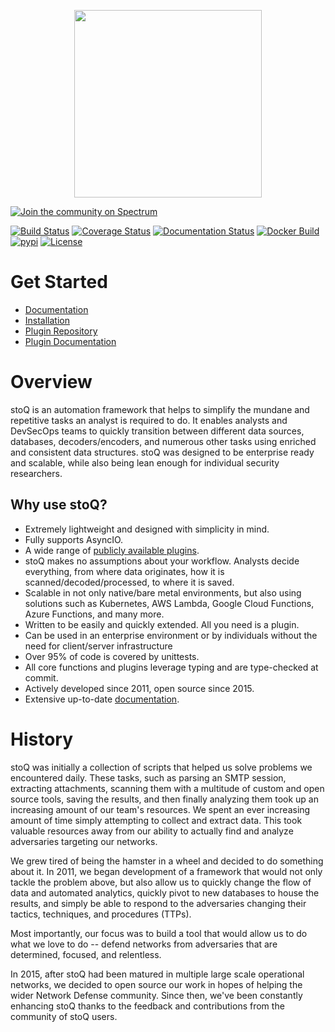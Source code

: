 <p align="center">
<img src="https://stoq.punchcyber.com/i/stoq.png" width="300"><br />
</p>

[![Join the community on Spectrum](https://withspectrum.github.io/badge/badge.svg)](https://spectrum.chat/stoq)

[![Build Status](https://travis-ci.org/PUNCH-Cyber/stoq.svg?branch=master)](https://travis-ci.org/PUNCH-Cyber/stoq)
[![Coverage Status](https://coveralls.io/repos/github/PUNCH-Cyber/stoq/badge.svg?branch=master)](https://coveralls.io/github/PUNCH-Cyber/stoq?branch=master)
[![Documentation Status](https://readthedocs.org/projects/stoq-framework/badge/?version=latest)](https://stoq-framework.readthedocs.io/en/latest/?badge=latest)
[![Docker Build](https://img.shields.io/docker/build/punchcyber/stoq.svg)](https://hub.docker.com/r/punchcyber/stoq/)
[![pypi](https://img.shields.io/pypi/v/stoq-framework.svg)](https://pypi.org/project/stoq-framework/)
[![License](https://img.shields.io/pypi/l/stoq-framework.svg)](https://pypi.org/project/stoq-framework/)

# Get Started

- [Documentation](https://stoq-framework.readthedocs.io/)
- [Installation](https://stoq-framework.readthedocs.io/en/latest/installation.html)
- [Plugin Repository](https://github.com/PUNCH-Cyber/stoq-plugins-public)
- [Plugin Documentation](https://stoq-framework.readthedocs.io/en/latest/dev/plugin_overview.html)

# Overview

stoQ is an automation framework that helps to simplify the mundane and repetitive
tasks an analyst is required to do. It enables analysts and DevSecOps teams to
quickly transition between different data sources, databases, decoders/encoders,
and numerous other tasks using enriched and consistent data structures. stoQ was
designed to be enterprise ready and scalable, while also being lean enough for
individual security researchers.

## Why use stoQ?

- Extremely lightweight and designed with simplicity in mind.
- Fully supports AsyncIO.
- A wide range of [publicly available plugins](https://github.com/PUNCH-Cyber/stoq-plugins-public).
- stoQ makes no assumptions about your workflow. Analysts decide everything, from where data
  originates, how it is scanned/decoded/processed, to where it is saved.
- Scalable in not only native/bare metal environments, but also using solutions such as
  Kubernetes, AWS Lambda, Google Cloud Functions, Azure Functions, and many more.
- Written to be easily and quickly extended. All you need is a plugin.
- Can be used in an enterprise environment or by individuals without the need for client/server
  infrastructure
- Over 95% of code is covered by unittests.
- All core functions and plugins leverage typing and are type-checked at commit.
- Actively developed since 2011, open source since 2015.
- Extensive up-to-date [documentation](https://stoq-framework.readthedocs.io/).

# History

stoQ was initially a collection of scripts that helped us solve problems we encountered
daily. These tasks, such as parsing an SMTP session, extracting attachments, scanning
them with a multitude of custom and open source tools, saving the results, and then
finally analyzing them took up an increasing amount of our team's resources. We spent
an ever increasing amount of time simply attempting to collect and extract data. This
took valuable resources away from our ability to actually find and analyze adversaries
targeting our networks.

We grew tired of being the hamster in a wheel and decided to do something about it.
In 2011, we began development of a framework that would not only tackle the problem
above, but also allow us to quickly change the flow of data and automated analytics,
quickly pivot to new databases to house the results, and simply be able to respond
to the adversaries changing their tactics, techniques, and procedures (TTPs).

Most importantly, our focus was to build a tool that would allow us to do what we
love to do -- defend networks from adversaries that are determined, focused, and relentless.

In 2015, after stoQ had been matured in multiple large scale operational networks, we
decided to open source our work in hopes of helping the wider Network Defense community.
Since then, we've been constantly enhancing stoQ thanks to the feedback and contributions
from the community of stoQ users.

